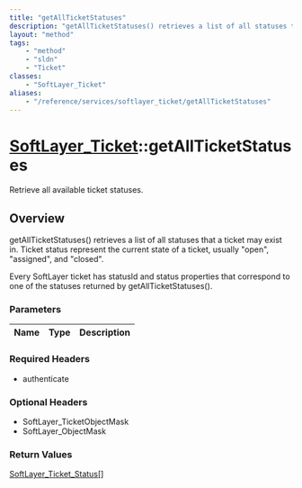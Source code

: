 ```yaml
---
title: "getAllTicketStatuses"
description: "getAllTicketStatuses() retrieves a list of all statuses that a ticket may exist in. Ticket status represent the current... "
layout: "method"
tags:
    - "method"
    - "sldn"
    - "Ticket"
classes:
    - "SoftLayer_Ticket"
aliases:
    - "/reference/services/softlayer_ticket/getAllTicketStatuses"
---
```

# [SoftLayer_Ticket](/reference/services/SoftLayer_Ticket)::getAllTicketStatuses

Retrieve all available ticket statuses. 


## Overview 
getAllTicketStatuses() retrieves a list of all statuses that a ticket may exist in. Ticket status represent the current state of a ticket, usually "open", "assigned", and "closed". 

Every SoftLayer ticket has statusId and status properties that correspond to one of the statuses returned by getAllTicketStatuses(). 

### Parameters 
|Name | Type | Description |
| --- | --- | --- |


### Required Headers
* authenticate

### Optional Headers
* SoftLayer_TicketObjectMask
* SoftLayer_ObjectMask

### Return Values
<a href='/reference/datatypes/SoftLayer_Ticket_Status'>SoftLayer_Ticket_Status[] </a>

